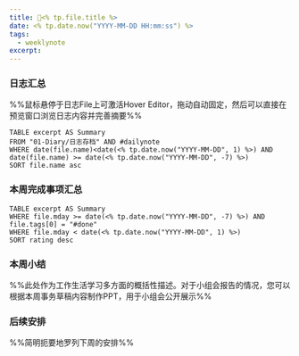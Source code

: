 ```yaml
---
title: 🥑<% tp.file.title %>
date: <% tp.date.now("YYYY-MM-DD HH:mm:ss") %>
tags:
  - weeklynote
excerpt:
---
```


### 日志汇总
%%鼠标悬停于日志File上可激活Hover Editor，拖动自动固定，然后可以直接在预览窗口浏览日志内容并完善摘要%%
```dataview
TABLE excerpt AS Summary
FROM "01-Diary/日志存档" AND #dailynote 
WHERE date(file.name)<date(<% tp.date.now("YYYY-MM-DD", 1) %>) AND date(file.name) >= date(<% tp.date.now("YYYY-MM-DD", -7) %>)
SORT file.name asc
```

### 本周完成事项汇总


```dataview
TABLE excerpt AS Summary
WHERE file.mday >= date(<% tp.date.now("YYYY-MM-DD", -7) %>) AND file.tags[0] = "#done"
WHERE file.mday < date(<% tp.date.now("YYYY-MM-DD", 1) %>)
SORT rating desc
```

### 本周小结
%%此处作为工作生活学习多方面的概括性描述。对于小组会报告的情况，您可以根据本周事务草稿内容制作PPT，用于小组会公开展示%%


### 后续安排
%%简明扼要地罗列下周的安排%%
